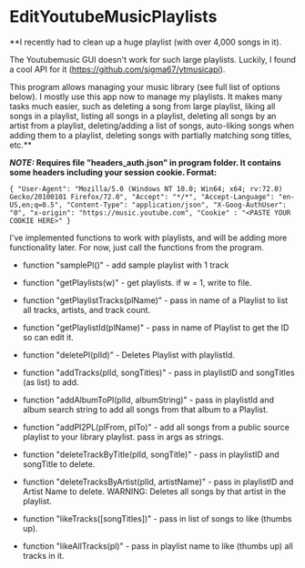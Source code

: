 # EditYoutubeMusicPlaylists
**I recently had to clean up a huge playlist (with over 4,000 songs in it).

The Youtubemusic GUI doesn't work for such large playlists.  Luckily, I found a cool API for it (https://github.com/sigma67/ytmusicapi).  

This program allows managing your music library (see full list of options below).  I mostly use this app now to manage my playlists.  It makes many tasks much easier, such as deleting a song from large playlist, liking all songs in a playlist, listing all songs in a playlist, deleting all songs by an artist from a playlist, deleting/adding a list of songs, auto-liking songs when adding them to a playlist, deleting songs with partially matching song titles, etc.**

***NOTE:* Requires file "headers_auth.json" in program folder.  It contains some headers including your
session cookie.  Format:**

`
{
    "User-Agent": "Mozilla/5.0 (Windows NT 10.0; Win64; x64; rv:72.0) Gecko/20100101 Firefox/72.0",
    "Accept": "*/*",
    "Accept-Language": "en-US,en;q=0.5",
    "Content-Type": "application/json",
    "X-Goog-AuthUser": "0",
    "x-origin": "https://music.youtube.com",
    "Cookie" : "<PASTE YOUR COOKIE HERE>"
}
`

I've implemented functions to work with playlists, and will be adding more functionality later.
For now, just call the functions from the program.

* function "samplePl()" - 
add sample playlist with 1 track

* function "getPlaylists(w)" - 
get playlists.  if w = 1, write to file.

* function "getPlaylistTracks(plName)" - 
pass in name of a Playlist to list all tracks, artists, and track count.

* function "getPlaylistId(plName)" - 
pass in name of Playlist to get the ID so can edit it. 

* function "deletePl(plId)" - 
Deletes Playlist with playlistId.

* function "addTracks(plId, songTitles)" - 
pass in playlistID and songTitles (as list) to add.

* function "addAlbumToPl(plId, albumString)" - 
pass in playlistId and album search string to add all songs from that album to a Playlist.

* function "addPl2PL(plFrom, plTo)" - 
add all songs from a public source playlist to your library playlist.
pass in args as strings.

* function "deleteTrackByTitle(plId, songTitle)" - 
pass in playlistID and songTitle to delete.

* function "deleteTracksByArtist(plId, artistName)" - 
pass in playlistID and Artist Name to delete.
WARNING: Deletes all songs by that artist in the playlist.

* function "likeTracks([songTitles])" - 
pass in list of songs to like (thumbs up).

* function "likeAllTracks(pl)" - 
pass in playlist name to like (thumbs up) all tracks in it.

